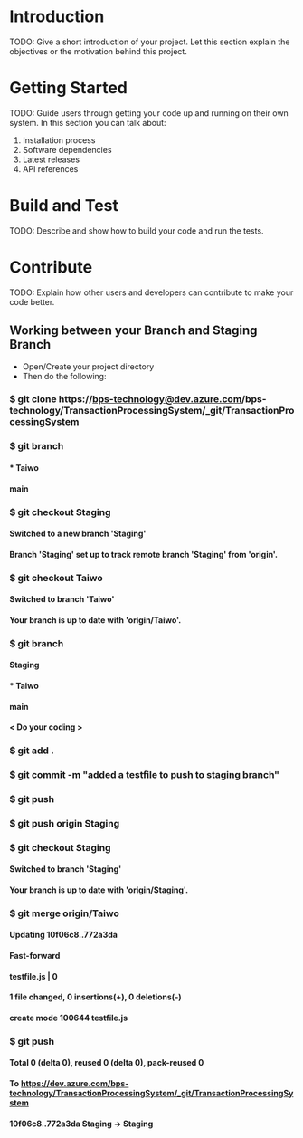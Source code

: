 # Introduction 
TODO: Give a short introduction of your project. Let this section explain the objectives or the motivation behind this project. 

# Getting Started
TODO: Guide users through getting your code up and running on their own system. In this section you can talk about:
1.	Installation process
2.	Software dependencies
3.	Latest releases
4.	API references

# Build and Test
TODO: Describe and show how to build your code and run the tests. 

# Contribute
TODO: Explain how other users and developers can contribute to make your code better. 

## Working between your Branch and Staging Branch
 - Open/Create your project directory
 - Then do the following:
### $ git clone https://bps-technology@dev.azure.com/bps-technology/TransactionProcessingSystem/_git/TransactionProcessingSystem

###    $ git branch 
####    * Taiwo
####    main
    
###    $ git checkout Staging
####   Switched to a new branch 'Staging'
####   Branch 'Staging' set up to track remote branch 'Staging' from 'origin'.

###   $ git checkout Taiwo
####   Switched to branch 'Taiwo'
####   Your branch is up to date with 'origin/Taiwo'.

###   $ git branch
####   Staging
####   * Taiwo
####   main  
    
####   < Do your coding >
    
###   $ git add .

###   $ git commit -m "added  a testfile to push to staging branch"

###   $ git push

###   $ git push origin Staging


###   $ git checkout Staging
####   Switched to branch 'Staging'
####   Your branch is up to date with 'origin/Staging'.

###   $ git merge origin/Taiwo
####   Updating 10f06c8..772a3da
####   Fast-forward
####   testfile.js | 0
####   1 file changed, 0 insertions(+), 0 deletions(-)
####   create mode 100644 testfile.js
    
###   $ git push
####   Total 0 (delta 0), reused 0 (delta 0), pack-reused 0
####   To https://dev.azure.com/bps-technology/TransactionProcessingSystem/_git/TransactionProcessingSystem
####   10f06c8..772a3da  Staging -> Staging